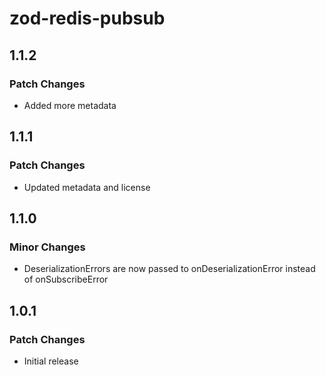 # zod-redis-pubsub

## 1.1.2

### Patch Changes

- Added more metadata

## 1.1.1

### Patch Changes

- Updated metadata and license

## 1.1.0

### Minor Changes

- DeserializationErrors are now passed to onDeserializationError instead of onSubscribeError

## 1.0.1

### Patch Changes

- Initial release
